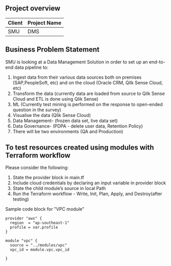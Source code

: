 ## Project overview
| Client        | Project Name  |
| ------------- | ------------- |
| SMU           | DMS           |

## Business Problem Statement

SMU is looking at a Data Management Solution in order 
to set up an end-to-end data pipeline to: 

1. Ingest data from their various data sources both on premises (SAP,PeopleSoft, etc) and on the cloud (Oracle CRM, Qilk Sense Cloud, etc)
2. Transform the data (currently data are loaded from source to Qilk Sense Cloud and ETL is done using Qlik Sense)
3. ML (Currently test mining is performed on the response to open-ended question in the survey)
4. Visualise the data (Qlik Sense Cloud)
5. Data Management- (frozen data set, live data set)
6. Data Governance- (PDPA - delete user data, Retention Policy)
7. There will be two environments (QA and Production) 

## To test resources created using modules with Terraform workflow

Please consider the following:
1. State the provider block in main.tf
2. Include cloud credentials by declaring an input variable in provider block
3. State the child module’s source in local Path
4. Run the Terraform workflow - Write, Init, Plan, Apply, and Destroy(after testing)

Sample code block for "VPC module"

```
provider "aws" {
  region  = "ap-southeast-1"
  profile = var.profile
}

module "vpc" {
  source = "../modules/vpc"
  vpc_id = module.vpc.vpc_id
  
}
```



